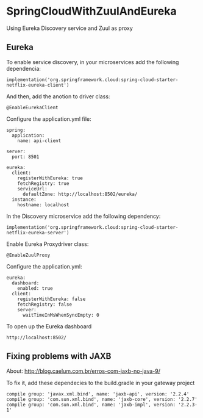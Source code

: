 # SpringCloudWithZuulAndEureka
Using Eureka Discovery service and Zuul as proxy

## Eureka
To enable service discovery, in your microservices add the following dependencia:
```
implementation('org.springframework.cloud:spring-cloud-starter-netflix-eureka-client')
```
And then, add the anotion to driver class:
```
@EnableEurekaClient

```
Configure the application.yml file:
```
spring:
  application:
    name: api-client

server:
  port: 8501

eureka:
  client:
    registerWithEureka: true
    fetchRegistry: true
    serviceUrl:
      defaultZone: http://localhost:8502/eureka/
  instance:
    hostname: localhost
```

In the Discovery microservice add the following dependency:
```
implementation('org.springframework.cloud:spring-cloud-starter-netflix-eureka-server')
```
Enable Eureka Proxydriver class:
```
@EnableZuulProxy
```
Configure the application.yml:
```
eureka:
  dashboard:
    enabled: true
  client:
    registerWithEureka: false
    fetchRegistry: false
    server:
      waitTimeInMsWhenSyncEmpty: 0
```


To open up the Eureka dashboard
```
http://localhost:8502/
```

## Fixing problems with JAXB
About: http://blog.caelum.com.br/erros-com-jaxb-no-java-9/

To fix it, add these dependecies to the build.gradle in your gateway project
```
compile group: 'javax.xml.bind', name: 'jaxb-api', version: '2.2.4'
compile group: 'com.sun.xml.bind', name: 'jaxb-core', version: '2.2.7'
compile group: 'com.sun.xml.bind', name: 'jaxb-impl', version: '2.2.3-1'
```
